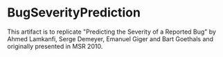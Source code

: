 # BugSeverityPrediction

This artifact is to replicate "Predicting the Severity of a Reported Bug" by Ahmed Lamkanfi, Serge Demeyer, Emanuel Giger and Bart Goethals and originally presented in MSR 2010.
